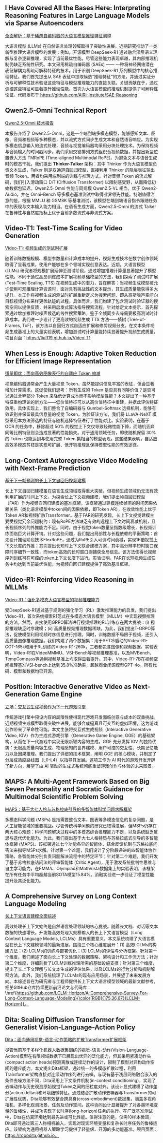 ## I Have Covered All the Bases Here: Interpreting Reasoning Features in Large Language Models via Sparse Autoencoders  
[全面解析：基于稀疏自编码器的大语言模型推理特征阐释](https://arxiv.org/abs/2503.18878)  

大语言模型 (LLMs) 在自然语言处理领域取得了突破性进展。近期研究推动了一类新型推理大语言模型的发展：例如，开源模型 DeepSeek-R1 通过融合深层语义理解与复杂逻辑推理，实现了当前最优性能。尽管这些能力表现卓越，其内部推理机制仍缺乏系统性研究。本文采用稀疏自编码器 (SAEs) —— 一种将神经网络潜在表征解耦为稀疏可解释特征的技术，用于识别 DeepSeek-R1 系列模型中的核心推理特征。我们首先提出从 SAE 表征中提取候选“推理特征”的方法，并通过实证分析与可解释性技术验证这些特征与模型推理能力的直接关联。关键贡献在于，通过调控这些特征可显著提升推理性能，首次为大语言模型的推理机制提供了可解释性论证。代码发布于 https://github.com/AIRI-Institute/SAE-Reasoning

## Qwen2.5-Omni Technical Report
[Qwen2.5-Omni 技术报告](https://arxiv.org/abs/2503.20215)

本报告介绍了 Qwen2.5-Omni，这是一个端到端多模态模型，能够感知文本、图像、音频和视频等多种模态，并以流式方式同步生成文本和自然语音响应。为实现多模态信息输入的流式处理，音频与视觉编码器均采用分块处理技术。为保持视频与音频输入的时间戳同步，我们采用交错排列方式组织音视频数据，并提出新型位置嵌入方法 TMRoPE (Time-aligned Multimodal RoPE)。为避免文本与语音生成时的模态干扰，我们提出 **Thinker-Talker** 架构：其中 Thinker 作为大语言模型负责文本生成，Talker 则是双通道自回归模型，直接利用 Thinker 的隐层表征输出音频 Token。两者均采用端到端的训练与推理方式。针对音频 Token 的流式解码，我们引入滑动窗口 DiT (Diffusion Transformer) 以限制感受野，从而降低初始数据包延迟。Qwen2.5-Omni 性能与同规模 Qwen2.5-VL 相当，优于 Qwen2-Audio，并在 Omni-Bench 等多模态基准测试中取得业界领先性能。特别值得注意的是，根据 MMLU 和 GSM8K 等基准测试，该模型在端到端语音指令跟随任务中的表现与文本输入能力相当。在语音生成方面，Qwen2.5-Omni 的流式 Talker 在鲁棒性与自然度指标上优于当前多数流式与非流式方案。

## Video-T1: Test-Time Scaling for Video Generation
[Video-T1: 视频生成的测试时扩展](https://arxiv.org/abs/2503.18942)

随着训练数据规模、模型参数量和计算成本的提升，视频生成技术在数字创作领域取得了显著成果，使用户能够在多个领域实现创意表达。近期，大语言模型 (LLMs) 研究者将规模扩展延伸至测试阶段，通过增加推理计算量显著提升了模型性能。不同于通过高昂训练成本扩展视频基础模型的方法，我们探索了测试时扩展 (Test-Time Scaling, TTS) 在视频生成中的潜力，旨在解答：当视频生成模型被允许使用可观推理计算资源时，面对具有挑战性的文本提示，其生成质量能获得多大提升。本工作将视频生成的测试时扩展重新定义为搜索问题，即从高斯噪声空间向目标视频分布采样更优轨迹的过程。具体而言，我们构建了包含测试时验证器的搜索空间以提供反馈，并采用启发式算法指导搜索流程。针对给定文本提示，首先探索通过增加推理时噪声候选的线性搜索策略。鉴于全帧同步去噪需要极高测试时计算成本，我们进一步设计了更高效的视频生成 TTS 方法——帧树 (Tree-of-Frames, ToF)，该方法以自回归方式自适应扩展和修剪视频分支。在文本条件视频生成基准上的大量实验表明，增加测试时计算量能持续显著提升视频生成质量。项目页面：https://liuff19.github.io/Video-T1

## When Less is Enough: Adaptive Token Reduction for Efficient Image Representation
[适量即优：面向高效图像表征的自适应 Token 缩减](https://arxiv.org/abs/2503.16660)

视觉编码器通常会产生大量视觉 Token，虽然能提供信息丰富的表征，但会显著增加计算需求。这促使我们思考：所有生成的 Token 是否具有同等价值？是否可以通过舍弃部分 Token 来降低计算成本而不影响模型性能？本文提出了一种基于特征重构理论的新方法——低价值特征可以从高价值特征中重建，并据此评估特征效用。具体实现上，我们整合了自编码器与 Gumbel-Softmax 选择机制，能够有效识别并保留最具信息量的视觉 Token。为验证该方法，我们将 LLaVA-NeXT 模型采用本方法筛选的特征与随机选择特征进行了性能对比。实验表明，在基于 OCR 的任务中，移除超过 50% 的视觉上下文仅导致轻微性能下降，而随机丢弃同等比例特征则会造成显著的性能损失。对于通用领域任务，即使随机保留 30% 的 Token 也能达到与使用完整 Token 集相当的模型表现。这些结果表明，自适应高效多模态剪枝是实现可扩展、低开销推理且保持模型性能的有效途径。

## Long-Context Autoregressive Video Modeling with Next-Frame Prediction
[基于下一帧预测的长上下文自回归视频建模](https://arxiv.org/abs/2503.19325)

长上下文自回归建模虽在语言生成领域取得重大突破，但视频生成领域仍无法有效利用扩展的时间上下文。为探索长上下文视频建模，我们提出帧自回归模型（FAR）作为视频自回归建模的基准框架。该框架通过建模连续帧间的时间因果依赖关系（类比语言模型中token间的因果依赖，即Token AR），在收敛性能上优于Token AR和视频扩散Transformer。基于FAR的研究发现，长上下文视觉建模主要受视觉冗余问题制约：现有RoPE方法缺乏有效的远程上下文时间衰减机制，且长视频序列的外推能力不足。同时，由于视觉token数量呈指数级增长，长视频训练面临巨大计算开销。针对这些问题，我们提出局部性与长程依赖的平衡策略：首先设计推理阶段技术FlexRoPE，通过为RoPE引入可调时间衰减，实现16倍视觉上下文长度的外推；其次提出长短时上下文联合建模方案，其中高分辨率短时窗口保障时序细节一致性，而token高效的长时窗口则捕获全局信息。该方法使得长视频序列训练可在可控的token上下文长度下进行。实验证明，FAR在长短视频生成任务中均达到当前最优性能，为视频自回归建模提供了高效基准框架。

## Video-R1: Reinforcing Video Reasoning in MLLMs  
[Video-R1：强化多模态大语言模型的视频推理能力](https://arxiv.org/abs/2503.21776)  

受DeepSeek-R1通过基于规则的强化学习（RL）激发推理能力的启发，我们提出Video-R1，首次系统探索R1范式在多模态大语言模型（MLLM）中实现视频推理的方法。然而，直接使用GRPO算法进行视频推理的RL训练存在两大挑战：(i) 视频推理缺乏时序建模；(ii) 高质量视频推理数据稀缺。为此，我们提出T-GRPO算法，促使模型利用视频时序信息进行推理。同时，训练数据不局限于视频，还引入高质量图像推理数据。我们构建了两个数据集：用于SFT冷启动的Video-R1-COT-165k和用于RL训练的Video-R1-260k，二者都包含图像和视频数据。实验表明，Video-R1在VideoMMMU、VSI-Bench等视频推理基准，以及MVBench、TempCompass等通用视频基准上均取得显著提升。其中，Video-R1-7B在视频空间推理基准VSI-bench上达到35.8%准确率，超越商业闭源模型GPT-4o。所有代码、模型和数据均已开源。

## Position: Interactive Generative Video as Next-Generation Game Engine
[立场：交互式生成视频作为下一代游戏引擎](https://arxiv.org/abs/2503.17359)

传统游戏引擎中预设内容的局限性使得现代游戏开发面临创意与成本的双重挑战。近期视频生成模型取得突破性进展，能够合成逼真且可交互的虚拟环境，这为游戏创作带来了革命性可能。本文主张将交互式生成视频（Interactive Generative Video, IGV）作为生成式游戏引擎（Generative Game Engine, GGE）的基础架构，从而在下一代游戏中实现无限新颖内容的生成。GGE 充分发挥 IGV 的独特优势：无限高质量内容生成、物理感知的世界建模、用户可控的交互性、长期记忆能力以及因果推理。我们提出了详细的技术框架，阐明 GGE 的核心模块，并制定了分层成熟度路线图（L0-L4）以指导其发展。这项工作为 AI 时代的游戏开发开辟了新方向，展望了由 AI 驱动的生成式系统彻底重塑游戏创作与体验的未来图景。

## MAPS: A Multi-Agent Framework Based on Big Seven Personality and Socratic Guidance for Multimodal Scientific Problem Solving  
[MAPS：基于大七人格与苏格拉底引导的多智能体科学问题求解框架](https://arxiv.org/abs/2503.16905)  

多模态科学问题 (MSPs) 是指需要整合文本、图表等多模态信息的复杂问题，是人工智能领域的重要挑战。尽管传统科学问题的研究已取得进展，但MSPs仍存在两大核心难题：科学问题解决过程中的多模态综合推理能力不足，以及系统缺乏反思与迭代优化能力。为此，我们提出基于大七人格特质与苏格拉底式引导的多智能体框架 (MAPS)。该框架通过七个功能各异的智能体，结合反馈机制与苏格拉底问答法来指导MSPs求解。针对第一个难题，我们设计了分阶段递进的四智能体协作策略，各智能体分别负责问题解决流程中的特定环节；针对第二个难题，我们开发了基于苏格拉底诘问法的评审智能体 (Critic Agent)，用于激发系统批判性思维与自主学习能力。在EMMA、Olympiad和MathVista数据集上的实验表明，该框架在所有任务中平均超越当前SOTA模型15.84%。消融实验进一步验证了模型性能提升及其泛化能力。

## A Comprehensive Survey on Long Context Language Modeling  
[长上下文语言建模全面综述](https://arxiv.org/abs/2503.17407)  

高效处理长上下文始终是自然语言处理领域的核心挑战。随着长文档、对话等文本数据的快速增长，开发能高效处理大规模输入的长上下文语言模型（Long Context Language Models, LCLMs）具有重要意义。本文系统梳理了大语言模型在长上下文建模领域的最新进展，围绕三个核心维度展开：(1) 高效LCLMs的构建方法；(2) LCLMs的训练与部署优化；(3) LCLMs的评估与分析框架。针对第一个维度，我们阐述了面向长上下文处理的数据策略、架构设计和工作流方法；针对第二个维度，详细剖析了LCLM训练推理所需的基础设施支撑；针对第三个维度，提出了长上下文理解与长文本生成的评估体系，以及LCLMs的行为分析和机制解释方法。此外，我们系统梳理了LCLMs的现有应用场景，并展望了未来发展方向。本综述旨在为研究者与工程师提供长上下文大语言模型领域的最新文献参考，相关GitHub仓库持续更新前沿论文与代码库：  
\href{https://github.com/LCLM-Horizon/A-Comprehensive-Survey-For-Long-Context-Language-Modeling}{\color[RGB]{175,36,67}{LCLM-Horizon}}。

## Dita: Scaling Diffusion Transformer for Generalist Vision-Language-Action Policy
[Dita：面向通用视觉-语言-动作策略的扩散Transformer扩展框架](https://arxiv.org/abs/2503.19757)

尽管当前基于多样化机器人数据集训练的视觉-语言-动作(Vision-Language-Action)模型在有限领域数据下已展现出优异的泛化能力，但其采用紧凑动作头(compact action heads)预测离散或连续动作的设计，限制了模型对异构动作空间的适应能力。本文提出Dita框架，通过统一的多模态扩散过程，利用Transformer架构直接对连续动作序列进行去噪。与现有基于浅层网络融合嵌入的条件去噪方法不同，Dita采用上下文条件机制(in-context conditioning)，实现了去噪动作与历史观测原始视觉Token之间的细粒度对齐。该设计显式建模了动作差分(action deltas)和环境细微特征。通过结合扩散动作去噪器与Transformer的可扩展性优势，Dita能够有效整合跨具身(cross-embodiment)数据集，涵盖多视角相机、多样化观测场景、任务及动作空间。这种协同设计显著提升了对各类环境变量的鲁棒性，并成功实现了长时序(long-horizon)任务的执行。在广泛基准测试中，Dita在仿真环境达到最先进或可比性能。值得注意的是，仅需10样本微调，Dita即可通过第三人称相机输入，实现对现实环境变量和复杂长时序任务的鲁棒适应。该架构为通用机器人策略学习提供了轻量级、开源的多功能基准。项目页面：https://robodita.github.io。

